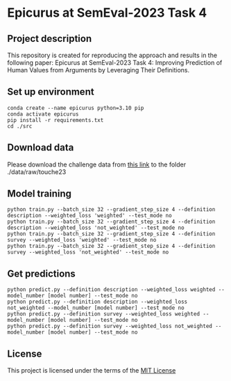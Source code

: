 # Epicurus at SemEval-2023 Task 4

## Project description
This repository is created for reproducing the approach and results 
in the following paper: 
Epicurus at SemEval-2023 Task 4: Improving Prediction of Human Values from Arguments by Leveraging Their Definitions.

## Set up environment
```
conda create --name epicurus python=3.10 pip
conda activate epicurus
pip install -r requirements.txt
cd ./src
```

## Download data 
Please download the challenge data from [this link](https://zenodo.org/record/7550385#.Y_kO--zMJqs) to the folder ./data/raw/touche23

## Model training
```
python train.py --batch_size 32 --gradient_step_size 4 --definition description --weighted_loss 'weighted' --test_mode no
python train.py --batch_size 32 --gradient_step_size 4 --definition description --weighted_loss 'not_weighted' --test_mode no
python train.py --batch_size 32 --gradient_step_size 4 --definition survey --weighted_loss 'weighted' --test_mode no
python train.py --batch_size 32 --gradient_step_size 4 --definition survey --weighted_loss 'not_weighted' --test_mode no
```


## Get predictions
```
python predict.py --definition description --weighted_loss weighted --model_number [model number] --test_mode no
python predict.py --definition description --weighted_loss not_weighted --model_number [model number] --test_mode no
python predict.py --definition survey --weighted_loss weighted --model_number [model number] --test_mode no
python predict.py --definition survey --weighted_loss not_weighted --model_number [model number] --test_mode no
```

## License

This project is licensed under the terms of the [MIT License](/LICENSE.md)
